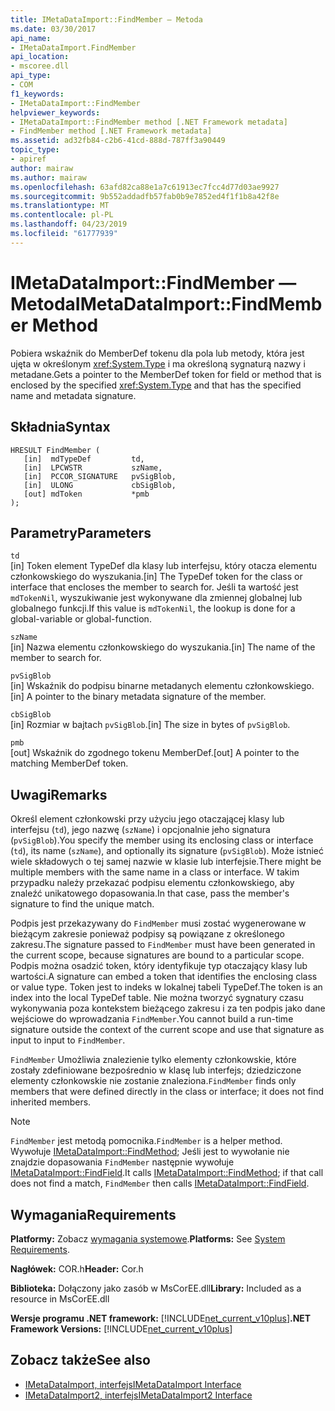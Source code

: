```yaml
---
title: IMetaDataImport::FindMember — Metoda
ms.date: 03/30/2017
api_name:
- IMetaDataImport.FindMember
api_location:
- mscoree.dll
api_type:
- COM
f1_keywords:
- IMetaDataImport::FindMember
helpviewer_keywords:
- IMetaDataImport::FindMember method [.NET Framework metadata]
- FindMember method [.NET Framework metadata]
ms.assetid: ad32fb84-c2b6-41cd-888d-787ff3a90449
topic_type:
- apiref
author: mairaw
ms.author: mairaw
ms.openlocfilehash: 63afd82ca88e1a7c61913ec7fcc4d77d03ae9927
ms.sourcegitcommit: 9b552addadfb57fab0b9e7852ed4f1f1b8a42f8e
ms.translationtype: MT
ms.contentlocale: pl-PL
ms.lasthandoff: 04/23/2019
ms.locfileid: "61777939"
---
```

# <a name="imetadataimportfindmember-method"></a><span data-ttu-id="4bf0c-102">IMetaDataImport::FindMember — Metoda</span><span class="sxs-lookup"><span data-stu-id="4bf0c-102">IMetaDataImport::FindMember Method</span></span>
<span data-ttu-id="4bf0c-103">Pobiera wskaźnik do MemberDef tokenu dla pola lub metody, która jest ujęta w określonym <xref:System.Type> i ma określoną sygnaturą nazwy i metadane.</span><span class="sxs-lookup"><span data-stu-id="4bf0c-103">Gets a pointer to the MemberDef token for field or method that is enclosed by the specified <xref:System.Type> and that has the specified name and metadata signature.</span></span>  
  
## <a name="syntax"></a><span data-ttu-id="4bf0c-104">Składnia</span><span class="sxs-lookup"><span data-stu-id="4bf0c-104">Syntax</span></span>  
  
```  
HRESULT FindMember (  
   [in]  mdTypeDef         td,  
   [in]  LPCWSTR           szName,   
   [in]  PCCOR_SIGNATURE   pvSigBlob,   
   [in]  ULONG             cbSigBlob,   
   [out] mdToken           *pmb  
);  
```  
  
## <a name="parameters"></a><span data-ttu-id="4bf0c-105">Parametry</span><span class="sxs-lookup"><span data-stu-id="4bf0c-105">Parameters</span></span>  
 `td`  
 <span data-ttu-id="4bf0c-106">[in] Token element TypeDef dla klasy lub interfejsu, który otacza elementu członkowskiego do wyszukania.</span><span class="sxs-lookup"><span data-stu-id="4bf0c-106">[in] The TypeDef token for the class or interface that encloses the member to search for.</span></span> <span data-ttu-id="4bf0c-107">Jeśli ta wartość jest `mdTokenNil`, wyszukiwanie jest wykonywane dla zmiennej globalnej lub globalnego funkcji.</span><span class="sxs-lookup"><span data-stu-id="4bf0c-107">If this value is `mdTokenNil`, the lookup is done for a global-variable or global-function.</span></span>  
  
 `szName`  
 <span data-ttu-id="4bf0c-108">[in] Nazwa elementu członkowskiego do wyszukania.</span><span class="sxs-lookup"><span data-stu-id="4bf0c-108">[in] The name of the member to search for.</span></span>  
  
 `pvSigBlob`  
 <span data-ttu-id="4bf0c-109">[in] Wskaźnik do podpisu binarne metadanych elementu członkowskiego.</span><span class="sxs-lookup"><span data-stu-id="4bf0c-109">[in] A pointer to the binary metadata signature of the member.</span></span>  
  
 `cbSigBlob`  
 <span data-ttu-id="4bf0c-110">[in] Rozmiar w bajtach `pvSigBlob`.</span><span class="sxs-lookup"><span data-stu-id="4bf0c-110">[in] The size in bytes of `pvSigBlob`.</span></span>  
  
 `pmb`  
 <span data-ttu-id="4bf0c-111">[out] Wskaźnik do zgodnego tokenu MemberDef.</span><span class="sxs-lookup"><span data-stu-id="4bf0c-111">[out] A pointer to the matching MemberDef token.</span></span>  
  
## <a name="remarks"></a><span data-ttu-id="4bf0c-112">Uwagi</span><span class="sxs-lookup"><span data-stu-id="4bf0c-112">Remarks</span></span>  
 <span data-ttu-id="4bf0c-113">Określ element członkowski przy użyciu jego otaczającej klasy lub interfejsu (`td`), jego nazwę (`szName`) i opcjonalnie jeho signatura (`pvSigBlob`).</span><span class="sxs-lookup"><span data-stu-id="4bf0c-113">You specify the member using its enclosing class or interface (`td`), its name (`szName`), and optionally its signature (`pvSigBlob`).</span></span> <span data-ttu-id="4bf0c-114">Może istnieć wiele składowych o tej samej nazwie w klasie lub interfejsie.</span><span class="sxs-lookup"><span data-stu-id="4bf0c-114">There might be multiple members with the same name in a class or interface.</span></span> <span data-ttu-id="4bf0c-115">W takim przypadku należy przekazać podpisu elementu członkowskiego, aby znaleźć unikatowego dopasowania.</span><span class="sxs-lookup"><span data-stu-id="4bf0c-115">In that case, pass the member's signature to find the unique match.</span></span>  
  
 <span data-ttu-id="4bf0c-116">Podpis jest przekazywany do `FindMember` musi zostać wygenerowane w bieżącym zakresie ponieważ podpisy są powiązane z określonego zakresu.</span><span class="sxs-lookup"><span data-stu-id="4bf0c-116">The signature passed to `FindMember` must have been generated in the current scope, because signatures are bound to a particular scope.</span></span> <span data-ttu-id="4bf0c-117">Podpis można osadzić token, który identyfikuje typ otaczający klasy lub wartości.</span><span class="sxs-lookup"><span data-stu-id="4bf0c-117">A signature can embed a token that identifies the enclosing class or value type.</span></span> <span data-ttu-id="4bf0c-118">Token jest to indeks w lokalnej tabeli TypeDef.</span><span class="sxs-lookup"><span data-stu-id="4bf0c-118">The token is an index into the local TypeDef table.</span></span> <span data-ttu-id="4bf0c-119">Nie można tworzyć sygnatury czasu wykonywania poza kontekstem bieżącego zakresu i za ten podpis jako dane wejściowe do wprowadzania `FindMember`.</span><span class="sxs-lookup"><span data-stu-id="4bf0c-119">You cannot build a run-time signature outside the context of the current scope and use that signature as input to input to `FindMember`.</span></span>  
  
 <span data-ttu-id="4bf0c-120">`FindMember` Umożliwia znalezienie tylko elementy członkowskie, które zostały zdefiniowane bezpośrednio w klasę lub interfejs; dziedziczone elementy członkowskie nie zostanie znaleziona.</span><span class="sxs-lookup"><span data-stu-id="4bf0c-120">`FindMember` finds only members that were defined directly in the class or interface; it does not find inherited members.</span></span>  
  
> [!NOTE]
>  <span data-ttu-id="4bf0c-121">`FindMember` jest metodą pomocnika.</span><span class="sxs-lookup"><span data-stu-id="4bf0c-121">`FindMember` is a helper method.</span></span> <span data-ttu-id="4bf0c-122">Wywołuje [IMetaDataImport::FindMethod](../../../../docs/framework/unmanaged-api/metadata/imetadataimport-findmethod-method.md); Jeśli jest to wywołanie nie znajdzie dopasowania `FindMember` następnie wywołuje [IMetaDataImport::FindField](../../../../docs/framework/unmanaged-api/metadata/imetadataimport-findfield-method.md).</span><span class="sxs-lookup"><span data-stu-id="4bf0c-122">It calls [IMetaDataImport::FindMethod](../../../../docs/framework/unmanaged-api/metadata/imetadataimport-findmethod-method.md); if that call does not find a match, `FindMember` then calls [IMetaDataImport::FindField](../../../../docs/framework/unmanaged-api/metadata/imetadataimport-findfield-method.md).</span></span>  
  
## <a name="requirements"></a><span data-ttu-id="4bf0c-123">Wymagania</span><span class="sxs-lookup"><span data-stu-id="4bf0c-123">Requirements</span></span>  
 <span data-ttu-id="4bf0c-124">**Platformy:** Zobacz [wymagania systemowe](../../../../docs/framework/get-started/system-requirements.md).</span><span class="sxs-lookup"><span data-stu-id="4bf0c-124">**Platforms:** See [System Requirements](../../../../docs/framework/get-started/system-requirements.md).</span></span>  
  
 <span data-ttu-id="4bf0c-125">**Nagłówek:** COR.h</span><span class="sxs-lookup"><span data-stu-id="4bf0c-125">**Header:** Cor.h</span></span>  
  
 <span data-ttu-id="4bf0c-126">**Biblioteka:** Dołączony jako zasób w MsCorEE.dll</span><span class="sxs-lookup"><span data-stu-id="4bf0c-126">**Library:** Included as a resource in MsCorEE.dll</span></span>  
  
 <span data-ttu-id="4bf0c-127">**Wersje programu .NET framework:** [!INCLUDE[net_current_v10plus](../../../../includes/net-current-v10plus-md.md)]</span><span class="sxs-lookup"><span data-stu-id="4bf0c-127">**.NET Framework Versions:** [!INCLUDE[net_current_v10plus](../../../../includes/net-current-v10plus-md.md)]</span></span>  
  
## <a name="see-also"></a><span data-ttu-id="4bf0c-128">Zobacz także</span><span class="sxs-lookup"><span data-stu-id="4bf0c-128">See also</span></span>

- [<span data-ttu-id="4bf0c-129">IMetaDataImport, interfejs</span><span class="sxs-lookup"><span data-stu-id="4bf0c-129">IMetaDataImport Interface</span></span>](../../../../docs/framework/unmanaged-api/metadata/imetadataimport-interface.md)
- [<span data-ttu-id="4bf0c-130">IMetaDataImport2, interfejs</span><span class="sxs-lookup"><span data-stu-id="4bf0c-130">IMetaDataImport2 Interface</span></span>](../../../../docs/framework/unmanaged-api/metadata/imetadataimport2-interface.md)
